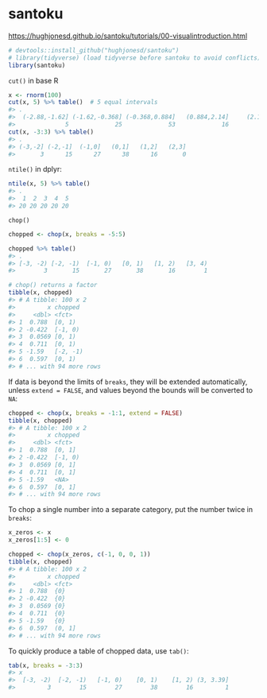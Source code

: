 

# santoku    

https://hughjonesd.github.io/santoku/tutorials/00-visualintroduction.html


```r
# devtools::install_github("hughjonesd/santoku")
# library(tidyverse) (load tidyverse before santoku to avoid conflicts)
library(santoku)
```

`cut()` in base R  


```r
x <- rnorm(100)
cut(x, 5) %>% table()  # 5 equal intervals
#> .
#>  (-2.88,-1.62] (-1.62,-0.368] (-0.368,0.884]   (0.884,2.14]     (2.14,3.4] 
#>              5             25             53             16              1
cut(x, -3:3) %>% table()
#> .
#> (-3,-2] (-2,-1]  (-1,0]   (0,1]   (1,2]   (2,3] 
#>       3      15      27      38      16       0
```

`ntile()` in dplyr:  


```r
ntile(x, 5) %>% table()
#> .
#>  1  2  3  4  5 
#> 20 20 20 20 20
```




`chop()`


```r
chopped <- chop(x, breaks = -5:5)

chopped %>% table()
#> .
#> [-3, -2) [-2, -1)  [-1, 0)   [0, 1)   [1, 2)   [3, 4) 
#>        3       15       27       38       16        1

# chop() returns a factor
tibble(x, chopped)
#> # A tibble: 100 x 2
#>         x chopped 
#>     <dbl> <fct>   
#> 1  0.788  [0, 1)  
#> 2 -0.422  [-1, 0) 
#> 3  0.0569 [0, 1)  
#> 4  0.711  [0, 1)  
#> 5 -1.59   [-2, -1)
#> 6  0.597  [0, 1)  
#> # ... with 94 more rows
```

If data is beyond the limits of `breaks`, they will be extended automatically, unless `extend = FALSE`, and values beyond the bounds will be converted to `NA`:  


```r
chopped <- chop(x, breaks = -1:1, extend = FALSE)
tibble(x, chopped)
#> # A tibble: 100 x 2
#>         x chopped
#>     <dbl> <fct>  
#> 1  0.788  [0, 1] 
#> 2 -0.422  [-1, 0)
#> 3  0.0569 [0, 1] 
#> 4  0.711  [0, 1] 
#> 5 -1.59   <NA>   
#> 6  0.597  [0, 1] 
#> # ... with 94 more rows
```

To chop a single number into a separate category, put the number twice in `breaks`:


```r
x_zeros <- x 
x_zeros[1:5] <- 0

chopped <- chop(x_zeros, c(-1, 0, 0, 1))
tibble(x, chopped)
#> # A tibble: 100 x 2
#>         x chopped
#>     <dbl> <fct>  
#> 1  0.788  {0}    
#> 2 -0.422  {0}    
#> 3  0.0569 {0}    
#> 4  0.711  {0}    
#> 5 -1.59   {0}    
#> 6  0.597  (0, 1] 
#> # ... with 94 more rows
```

To quickly produce a table of chopped data, use `tab()`:  


```r
tab(x, breaks = -3:3)
#> x
#>  [-3, -2)  [-2, -1)   [-1, 0)    [0, 1)    [1, 2) (3, 3.39] 
#>         3        15        27        38        16         1
```

